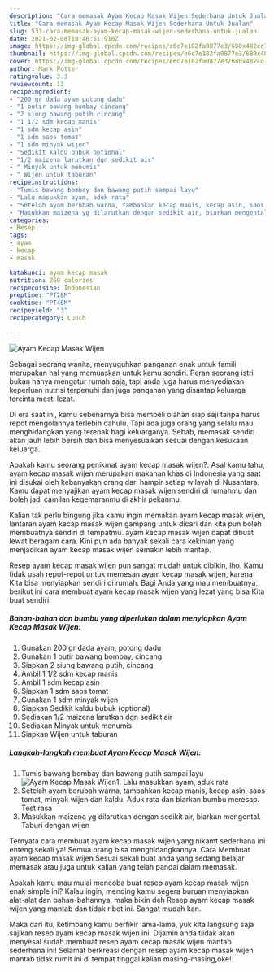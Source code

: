```yaml
---
description: "Cara memasak Ayam Kecap Masak Wijen Sederhana Untuk Jualan"
title: "Cara memasak Ayam Kecap Masak Wijen Sederhana Untuk Jualan"
slug: 533-cara-memasak-ayam-kecap-masak-wijen-sederhana-untuk-jualan
date: 2021-02-08T10:46:51.910Z
image: https://img-global.cpcdn.com/recipes/e6c7e182fa0877e3/680x482cq70/ayam-kecap-masak-wijen-foto-resep-utama.jpg
thumbnail: https://img-global.cpcdn.com/recipes/e6c7e182fa0877e3/680x482cq70/ayam-kecap-masak-wijen-foto-resep-utama.jpg
cover: https://img-global.cpcdn.com/recipes/e6c7e182fa0877e3/680x482cq70/ayam-kecap-masak-wijen-foto-resep-utama.jpg
author: Mark Potter
ratingvalue: 3.3
reviewcount: 13
recipeingredient:
- "200 gr dada ayam potong dadu"
- "1 butir bawang bombay cincang"
- "2 siung bawang putih cincang"
- "1 1/2 sdm kecap manis"
- "1 sdm kecap asin"
- "1 sdm saos tomat"
- "1 sdm minyak wijen"
- "Sedikit kaldu bubuk optional"
- "1/2 maizena larutkan dgn sedikit air"
- " Minyak untuk menumis"
- " Wijen untuk taburan"
recipeinstructions:
- "Tumis bawang bombay dan bawang putih sampai layu"
- "Lalu masukkan ayam, aduk rata"
- "Setelah ayam berubah warna, tambahkan kecap manis, kecap asin, saos tomat, minyak wijen dan kaldu. Aduk rata dan biarkan bumbu meresap. Test rasa"
- "Masukkan maizena yg dilarutkan dengan sedikit air, biarkan mengental. Taburi dengan wijen"
categories:
- Resep
tags:
- ayam
- kecap
- masak

katakunci: ayam kecap masak 
nutrition: 269 calories
recipecuisine: Indonesian
preptime: "PT28M"
cooktime: "PT46M"
recipeyield: "3"
recipecategory: Lunch

---
```



![Ayam Kecap Masak Wijen](https://img-global.cpcdn.com/recipes/e6c7e182fa0877e3/680x482cq70/ayam-kecap-masak-wijen-foto-resep-utama.jpg)

Sebagai seorang wanita, menyuguhkan panganan enak untuk famili merupakan hal yang memuaskan untuk kamu sendiri. Peran seorang istri bukan hanya mengatur rumah saja, tapi anda juga harus menyediakan keperluan nutrisi terpenuhi dan juga panganan yang disantap keluarga tercinta mesti lezat.

Di era  saat ini, kamu sebenarnya bisa membeli olahan siap saji tanpa harus repot mengolahnya terlebih dahulu. Tapi ada juga orang yang selalu mau menghidangkan yang terenak bagi keluarganya. Sebab, memasak sendiri akan jauh lebih bersih dan bisa menyesuaikan sesuai dengan kesukaan keluarga. 



Apakah kamu seorang penikmat ayam kecap masak wijen?. Asal kamu tahu, ayam kecap masak wijen merupakan makanan khas di Indonesia yang saat ini disukai oleh kebanyakan orang dari hampir setiap wilayah di Nusantara. Kamu dapat menyajikan ayam kecap masak wijen sendiri di rumahmu dan boleh jadi camilan kegemaranmu di akhir pekanmu.

Kalian tak perlu bingung jika kamu ingin memakan ayam kecap masak wijen, lantaran ayam kecap masak wijen gampang untuk dicari dan kita pun boleh membuatnya sendiri di tempatmu. ayam kecap masak wijen dapat dibuat lewat beragam cara. Kini pun ada banyak sekali cara kekinian yang menjadikan ayam kecap masak wijen semakin lebih mantap.

Resep ayam kecap masak wijen pun sangat mudah untuk dibikin, lho. Kamu tidak usah repot-repot untuk memesan ayam kecap masak wijen, karena Kita bisa menyiapkan sendiri di rumah. Bagi Anda yang mau membuatnya, berikut ini cara membuat ayam kecap masak wijen yang lezat yang bisa Kita buat sendiri.

<!--inarticleads1-->

##### Bahan-bahan dan bumbu yang diperlukan dalam menyiapkan Ayam Kecap Masak Wijen:

1. Gunakan 200 gr dada ayam, potong dadu
1. Gunakan 1 butir bawang bombay, cincang
1. Siapkan 2 siung bawang putih, cincang
1. Ambil 1 1/2 sdm kecap manis
1. Ambil 1 sdm kecap asin
1. Siapkan 1 sdm saos tomat
1. Gunakan 1 sdm minyak wijen
1. Siapkan Sedikit kaldu bubuk (optional)
1. Sediakan 1/2 maizena larutkan dgn sedikit air
1. Sediakan  Minyak untuk menumis
1. Siapkan  Wijen untuk taburan




<!--inarticleads2-->

##### Langkah-langkah membuat Ayam Kecap Masak Wijen:

1. Tumis bawang bombay dan bawang putih sampai layu
<img src="https://img-global.cpcdn.com/steps/9f5d0b94438d8032/160x128cq70/ayam-kecap-masak-wijen-langkah-memasak-1-foto.jpg" alt="Ayam Kecap Masak Wijen">1. Lalu masukkan ayam, aduk rata
1. Setelah ayam berubah warna, tambahkan kecap manis, kecap asin, saos tomat, minyak wijen dan kaldu. Aduk rata dan biarkan bumbu meresap. Test rasa
1. Masukkan maizena yg dilarutkan dengan sedikit air, biarkan mengental. Taburi dengan wijen




Ternyata cara membuat ayam kecap masak wijen yang nikamt sederhana ini enteng sekali ya! Semua orang bisa menghidangkannya. Cara Membuat ayam kecap masak wijen Sesuai sekali buat anda yang sedang belajar memasak atau juga untuk kalian yang telah pandai dalam memasak.

Apakah kamu mau mulai mencoba buat resep ayam kecap masak wijen enak simple ini? Kalau ingin, mending kamu segera buruan menyiapkan alat-alat dan bahan-bahannya, maka bikin deh Resep ayam kecap masak wijen yang mantab dan tidak ribet ini. Sangat mudah kan. 

Maka dari itu, ketimbang kamu berfikir lama-lama, yuk kita langsung saja sajikan resep ayam kecap masak wijen ini. Dijamin anda tiidak akan menyesal sudah membuat resep ayam kecap masak wijen mantab sederhana ini! Selamat berkreasi dengan resep ayam kecap masak wijen mantab tidak rumit ini di tempat tinggal kalian masing-masing,oke!.

